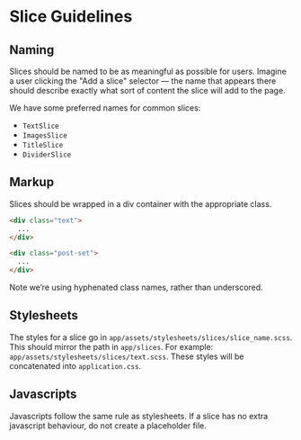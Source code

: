 # Slice Guidelines

## Naming

Slices should be named to be as meaningful as possible for users. Imagine a user clicking
the "Add a slice" selector — the name that appears there should describe exactly what sort
of content the slice will add to the page.

We have some preferred names for common slices:

* `TextSlice`
* `ImagesSlice`
* `TitleSlice`
* `DividerSlice`

## Markup

Slices should be wrapped in a div container with the appropriate class.

```html
<div class="text">
  ...
</div>

<div class="post-set">
  ...
</div>
```

Note we’re using hyphenated class names, rather than underscored.

## Stylesheets

The styles for a slice go in `app/assets/stylesheets/slices/slice_name.scss`.
This should mirror the path in `app/slices`.
For example: `app/assets/stylesheets/slices/text.scss`.
These styles will be concatenated into `application.css`.

## Javascripts

Javascripts follow the same rule as stylesheets. If a slice has no extra
javascript behaviour, do not create a placeholder file.
